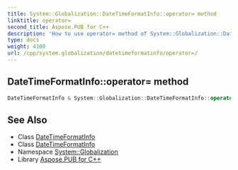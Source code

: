```yaml
---
title: System::Globalization::DateTimeFormatInfo::operator= method
linktitle: operator=
second_title: Aspose.PUB for C++
description: 'How to use operator= method of System::Globalization::DateTimeFormatInfo class in C++.'
type: docs
weight: 4100
url: /cpp/system.globalization/datetimeformatinfo/operator=/
---
```

## DateTimeFormatInfo::operator= method




```cpp
DateTimeFormatInfo & System::Globalization::DateTimeFormatInfo::operator=(const DateTimeFormatInfo &)=delete
```

## See Also

* Class [DateTimeFormatInfo](../)
* Class [DateTimeFormatInfo](../)
* Namespace [System::Globalization](../../)
* Library [Aspose.PUB for C++](../../../)
